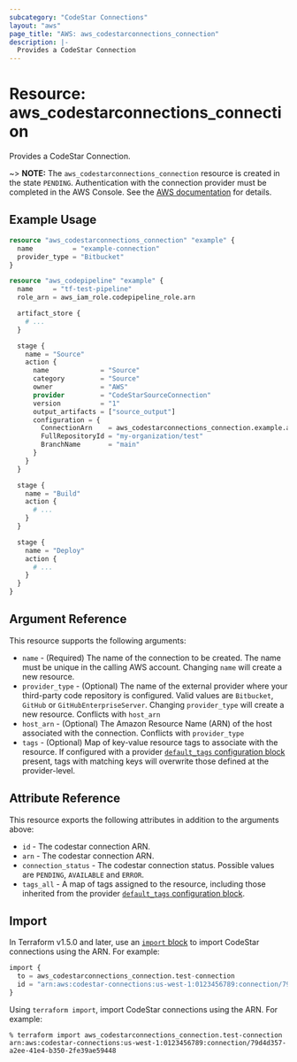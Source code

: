 ```yaml
---
subcategory: "CodeStar Connections"
layout: "aws"
page_title: "AWS: aws_codestarconnections_connection"
description: |-
  Provides a CodeStar Connection
---
```


# Resource: aws_codestarconnections_connection

Provides a CodeStar Connection.

~> **NOTE:** The `aws_codestarconnections_connection` resource is created in the state `PENDING`. Authentication with the connection provider must be completed in the AWS Console. See the [AWS documentation](https://docs.aws.amazon.com/dtconsole/latest/userguide/connections-update.html) for details.

## Example Usage

```terraform
resource "aws_codestarconnections_connection" "example" {
  name          = "example-connection"
  provider_type = "Bitbucket"
}

resource "aws_codepipeline" "example" {
  name     = "tf-test-pipeline"
  role_arn = aws_iam_role.codepipeline_role.arn

  artifact_store {
    # ...
  }

  stage {
    name = "Source"
    action {
      name             = "Source"
      category         = "Source"
      owner            = "AWS"
      provider         = "CodeStarSourceConnection"
      version          = "1"
      output_artifacts = ["source_output"]
      configuration = {
        ConnectionArn    = aws_codestarconnections_connection.example.arn
        FullRepositoryId = "my-organization/test"
        BranchName       = "main"
      }
    }
  }

  stage {
    name = "Build"
    action {
      # ...
    }
  }

  stage {
    name = "Deploy"
    action {
      # ...
    }
  }
}
```

## Argument Reference

This resource supports the following arguments:

* `name` - (Required) The name of the connection to be created. The name must be unique in the calling AWS account. Changing `name` will create a new resource.
* `provider_type` - (Optional) The name of the external provider where your third-party code repository is configured. Valid values are `Bitbucket`, `GitHub` or `GitHubEnterpriseServer`. Changing `provider_type` will create a new resource. Conflicts with `host_arn`
* `host_arn` - (Optional) The Amazon Resource Name (ARN) of the host associated with the connection. Conflicts with `provider_type`
* `tags` - (Optional) Map of key-value resource tags to associate with the resource. If configured with a provider [`default_tags` configuration block](https://registry.terraform.io/providers/hashicorp/aws/latest/docs#default_tags-configuration-block) present, tags with matching keys will overwrite those defined at the provider-level.

## Attribute Reference

This resource exports the following attributes in addition to the arguments above:

* `id` - The codestar connection ARN.
* `arn` - The codestar connection ARN.
* `connection_status` - The codestar connection status. Possible values are `PENDING`, `AVAILABLE` and `ERROR`.
* `tags_all` - A map of tags assigned to the resource, including those inherited from the provider [`default_tags` configuration block](https://registry.terraform.io/providers/hashicorp/aws/latest/docs#default_tags-configuration-block).

## Import

In Terraform v1.5.0 and later, use an [`import` block](https://developer.hashicorp.com/terraform/language/import) to import CodeStar connections using the ARN. For example:

```terraform
import {
  to = aws_codestarconnections_connection.test-connection
  id = "arn:aws:codestar-connections:us-west-1:0123456789:connection/79d4d357-a2ee-41e4-b350-2fe39ae59448"
}
```

Using `terraform import`, import CodeStar connections using the ARN. For example:

```console
% terraform import aws_codestarconnections_connection.test-connection arn:aws:codestar-connections:us-west-1:0123456789:connection/79d4d357-a2ee-41e4-b350-2fe39ae59448
```
